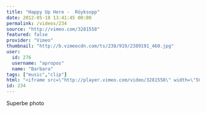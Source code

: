 ```yaml
---
title: "Happy Up Here -  Röyksopp"
date: 2012-05-18 13:41:45 00:00
permalink: /videos/234
source: "http://vimeo.com/3281558"
featured: false
provider: "Vimeo"
thumbnail: "http://b.vimeocdn.com/ts/238/919/2389191_460.jpg"
user:
  id: 276
  username: "apropos"
  name: "Barbara"
tags: ["music","clip"]
html: "<iframe src=\"http://player.vimeo.com/video/3281558\" width=\"504\" height=\"276\" frameborder=\"0\" webkitallowfullscreen mozallowfullscreen allowfullscreen></iframe>"
id: 234
---
```


Superbe photo